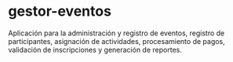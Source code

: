 # gestor-eventos
Aplicación para la administración y registro de eventos, registro de participantes, asignación de actividades, procesamiento de pagos, validación de inscripciones y generación de reportes.
